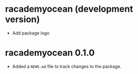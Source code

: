 # racademyocean (development version)

* Add package logo

# racademyocean 0.1.0

* Added a `NEWS.md` file to track changes to the package.

